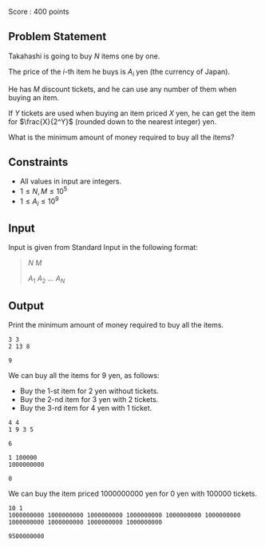 Score : $400$ points

## Problem Statement

Takahashi is going to buy $N$ items one by one.

The price of the $i$-th item he buys is $A_i$ yen (the currency of Japan).

He has $M$ discount tickets, and he can use any number of them when buying an item.

If $Y$ tickets are used when buying an item priced $X$ yen, he can get the item for $\frac{X}{2^Y}$ (rounded down to the nearest integer) yen.

What is the minimum amount of money required to buy all the items?

## Constraints

- All values in input are integers.
- $1 \leq N, M \leq 10^5$
- $1 \leq A_i \leq 10^9$

## Input

Input is given from Standard Input in the following format:

> $N$ $M$
> 
> $A_1$ $A_2$ $...$ $A_N$

## Output

Print the minimum amount of money required to buy all the items.

```input1
3 3
2 13 8
```

```output1
9
```

We can buy all the items for $9$ yen, as follows:

- Buy the $1$-st item for $2$ yen without tickets.
- Buy the $2$-nd item for $3$ yen with $2$ tickets.
- Buy the $3$-rd item for $4$ yen with $1$ ticket.

```input2
4 4
1 9 3 5
```

```output2
6
```

```input3
1 100000
1000000000
```

```output3
0
```

We can buy the item priced $1000000000$ yen for $0$ yen with $100000$ tickets.

```input4
10 1
1000000000 1000000000 1000000000 1000000000 1000000000 1000000000 1000000000 1000000000 1000000000 1000000000
```

```output4
9500000000
```
